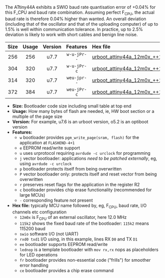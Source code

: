 The ATtiny44A exhibits a SWIO baud rate quantisation error of +0.04% for this F_CPU and baud rate combination. Assuming perfect F<sub>CPU</sub>, the actual baud rate is therefore 0.04% higher than wanted. An overall deviation (including that of the oscillator and that of the uploading computer) of up to 1.5% is well within communication tolerance. In practice, up to 2.5% deviation is likely to work with short cables and benign line noise.

|Size|Usage|Version|Features|Hex file|
|:-:|:-:|:-:|:-:|:--|
|256|256|u7.7|`w-u-jPr--`|[urboot_attiny44a_12m0x_++14k4_swio_rxb0_txb1_lednop.hex](https://raw.githubusercontent.com/stefanrueger/urboot.hex/main/mcus/attiny44a/external_oscillator/fcpu_12m0x/br_++14k4/urboot_attiny44a_12m0x_++14k4_swio_rxb0_txb1_lednop.hex)|
|304|320|u7.7|`w-u-jPr-c`|[urboot_attiny44a_12m0x_++14k4_swio_rxb0_txb1_lednop_fr_ce.hex](https://raw.githubusercontent.com/stefanrueger/urboot.hex/main/mcus/attiny44a/external_oscillator/fcpu_12m0x/br_++14k4/urboot_attiny44a_12m0x_++14k4_swio_rxb0_txb1_lednop_fr_ce.hex)|
|314|320|u7.7|`weu-jpr--`|[urboot_attiny44a_12m0x_++14k4_swio_rxb0_txb1_ee_lednop.hex](https://raw.githubusercontent.com/stefanrueger/urboot.hex/main/mcus/attiny44a/external_oscillator/fcpu_12m0x/br_++14k4/urboot_attiny44a_12m0x_++14k4_swio_rxb0_txb1_ee_lednop.hex)|
|372|384|u7.7|`weu-jPr-c`|[urboot_attiny44a_12m0x_++14k4_swio_rxb0_txb1_ee_lednop_fr_ce.hex](https://raw.githubusercontent.com/stefanrueger/urboot.hex/main/mcus/attiny44a/external_oscillator/fcpu_12m0x/br_++14k4/urboot_attiny44a_12m0x_++14k4_swio_rxb0_txb1_ee_lednop_fr_ce.hex)|

- **Size:** Bootloader code size including small table at top end
- **Usage:** How many bytes of flash are needed, ie, HW boot section or a multiple of the page size
- **Version:** For example, u7.6 is an urboot version, o5.2 is an optiboot version
- **Features:**
  + `w` bootloader provides `pgm_write_page(sram, flash)` for the application at `FLASHEND-4+1`
  + `e` EEPROM read/write support
  + `u` uses urprotocol requiring `avrdude -c urclock` for programming
  + `j` vector bootloader: applications *need to be patched externally*, eg, using `avrdude -c urclock`
  + `p` bootloader protects itself from being overwritten
  + `P` vector bootloader only: protects itself and reset vector from being overwritten
  + `r` preserves reset flags for the application in the register R2
  + `c` bootloader provides chip erase functionality (recommended for large MCUs)
  + `-` corresponding feature not present
- **Hex file:** typically MCU name followed by, eg, F<sub>CPU</sub>, baud rate, I/O channels etc configuration
  + `12m0x` is F<sub>CPU</sub> of an external oscillator, here 12.0 MHz
  + `115k2` shows the fixed baud rate of the bootloader: `115k2` means 115200 baud
  + `swio` software I/O (not UART)
  + `rxd0 txd1` I/O using, in this example, lines RX `D0` and TX `D1`
  + `ee` bootloader supports EEPROM read/write
  + `lednop` is a template bootloader with `mov rx,rx` nops as placeholders for LED operations
  + `fr` bootloader provides non-essential code ("frills") for smoother error handling
  + `ce` bootloader provides a chip erase command
